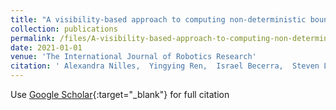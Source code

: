 ```yaml
---
title: "A visibility-based approach to computing non-deterministic bouncing strategies"
collection: publications
permalink: /files/A-visibility-based-approach-to-computing-non-deterministic-bouncing-strategies
date: 2021-01-01
venue: 'The International Journal of Robotics Research'
citation: ' Alexandra Nilles,  Yingying Ren,  Israel Becerra,  Steven LaValle, &quot;A visibility-based approach to computing non-deterministic bouncing strategies.&quot; The International Journal of Robotics Research, 2021.'
---
```

Use [Google Scholar](https://scholar.google.com/scholar?q=A+visibility+based+approach+to+computing+non+deterministic+bouncing+strategies){:target="_blank"} for full citation